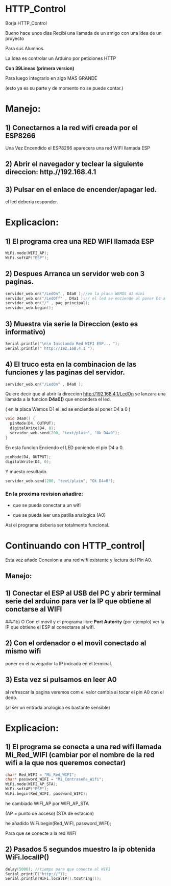 # HTTP_Control

Borja HTTP_Control

Bueno hace unos dias Recibi una llamada de un amigo con una idea de un proyecto

Para sus Alumnos.

La Idea es controlar un Arduino por peticiones HTTP

**Con 39Lineas (primera version)**

Para luego integrarlo en algo MAS GRANDE

(esto ya es su parte y de momento no se puede contar.)

# Manejo:

## 1) Conectarnos a la red wifi creada por el ESP8266

Una Vez Encendido el ESP8266 aparecera una red WIFI llamada ESP

## 2) Abrir el navegador y teclear la siguiente direccion: **http.//192.168.4.1**

## 3) Pulsar en el enlace de encender/apagar led.

el led deberia responder.

# Explicacion:

## 1) El programa crea una RED WIFI llamada ESP

```c
WiFi.mode(WIFI_AP);
WiFi.softAP("ESP");
```

## 2) Despues Arranca un servidor web con 3 paginas.

```c
servidor_web.on("/LedOn" , D4a0 );//en la placa WEMOS d1 mini 
servidor_web.on("/LedOff" , D4a1 );// el led se enciende al poner D4 a 0
servidor_web.on("/" , pag_principal);
servidor_web.begin();

```

## 3) Muestra via serie la Direccion (esto es informativo)

```c
Serial.println("\n\n Iniciando Red WIFI ESP... ");
Serial.println(" http://192.168.4.1 ");
```

## 4) El truco esta en la combinacion de las funciones y las paginas del servidor.

```c
servidor_web.on("/LedOn" , D4a0 );
```

Quiere decir que al abrir la direccion http://192.168.4.1/LedOn
se lanzara una llamada a la funcion __D4a0()__ 
que encendera el led.

( en la placa Wemos D1 el led se enciende al poner D4 a 0 )

```c
void D4a0() {
  pinMode(D4, OUTPUT);
  digitalWrite(D4, 0);
  servidor_web.send(200, "text/plain", "Ok D4=0");
}
```

En esta funcion Enciendo el LED poniendo el pin D4 a 0.

```c
pinMode(D4, OUTPUT);
digitalWrite(D4, 0);
```

Y muesto resultado.
```c
servidor_web.send(200, "text/plain", "Ok D4=0");
```

### En la proxima revision añadire:

- que se pueda conectar a un wifi

- que se pueda leer una patilla analogica (A0)

Asi el programa deberia ser totalmente funcional.

# Continuando con HTTP_control|

Esta vez añado Conexion a una red wifi existente y lectura del Pin A0.

## Manejo:

## 1) Conectar el ESP al USB del PC y abrir terminal serie del arduino para ver la IP que obtiene al conctarse al WIFI

###1b) O Con el movil y el programa libre **Port Autority** (por ejemplo) ver la IP que obtiene el ESP al conectarse al wifi. 

## 2) Con el ordenador o el movil conectado al mismo wifi 

poner en el navegador la IP indcada en el terminal.

## 3) Esta vez si pulsamos en leer A0 

al refrescar la pagina veremos com el valor cambia al tocar el pin A0 con el dedo.

(al ser un entrada analogica es bastante sensible)

# Explicacion:

## 1) El programa se conecta a una red wifi llamada Mi_Red_WIFI (cambiar por el nombre de la red wifi a la que nos queremos conectar)

```c
char* Red_WIFI = "Mi_Red_WIFI";
char* password_WIFI = "Mi_Contraseña_Wifi";
WiFi.mode(WIFI_AP_STA);
WiFi.softAP("ESP");
WiFi.begin(Red_WIFI, password_WIFI);
```

he cambiado WIFI_AP por WIFI_AP_STA 

(AP = punto de acceso) (STA de estacion)

he añadido WiFi.begin(Red_WIFI, password_WIFI);

Para que se conecte a la red WIFI

## 2) Pasados 5 segundos muestro la ip obtenida WiFi.localIP()

```c
delay(5000); //tiempo para que conecte al WIFI
Serial.print(F("http://")); 
Serial.println(WiFi.localIP().toString());
```
